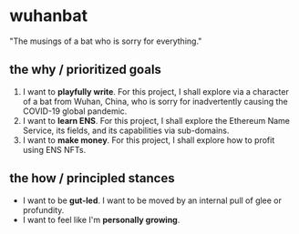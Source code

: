 # wuhanbat
"The musings of a bat who is sorry for everything."

## the why / prioritized goals
1. I want to **playfully write**. For this project, I shall explore via a character of a bat from Wuhan, China, who is sorry for inadvertently causing the COVID-19 global pandemic.
2. I want to **learn ENS**. For this project, I shall explore the Ethereum Name Service, its fields, and its capabilities via sub-domains.
3. I want to **make money**. For this project, I shall explore how to profit using ENS NFTs.

## the how / principled stances
- I want to be **gut-led**. I want to be moved by an internal pull of glee or profundity.
- I want to feel like I'm **personally growing**.
